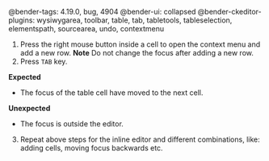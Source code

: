 @bender-tags: 4.19.0, bug, 4904
@bender-ui: collapsed
@bender-ckeditor-plugins: wysiwygarea, toolbar, table, tab, tabletools, tableselection, elementspath, sourcearea, undo, contextmenu

1. Press the right mouse button inside a cell to open the context menu and add a new row.
**Note** Do not change the focus after adding a new row.
2. Press `TAB` key.

**Expected**

* The focus of the table cell have moved to the next cell.

**Unexpected**

* The focus is outside the editor.


3. Repeat above steps for the inline editor and different combinations, like: adding cells, moving focus backwards etc.
